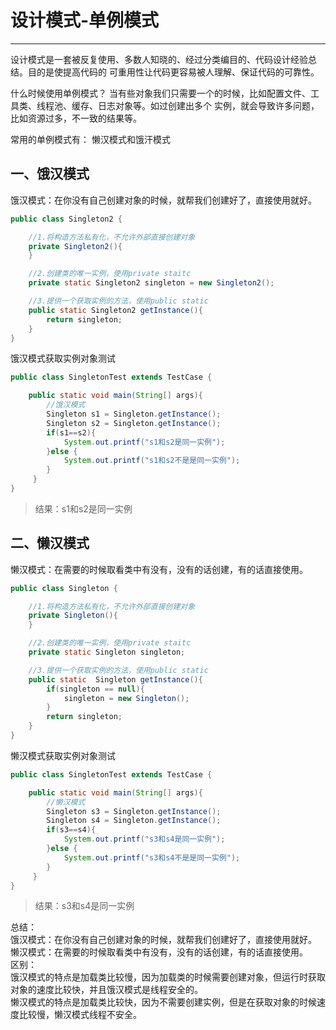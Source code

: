 # 设计模式-单例模式
***

设计模式是一套被反复使用、多数人知晓的、经过分类编目的、代码设计经验总结。目的是使提高代码的
可重用性让代码更容易被人理解、保证代码的可靠性。

什么时候使用单例模式？
当有些对象我们只需要一个的时候，比如配置文件、工具类、线程池、缓存、日志对象等。如过创建出多个
实例，就会导致许多问题，比如资源过多，不一致的结果等。

常用的单例模式有：
懒汉模式和饿汗模式

## 一、饿汉模式
饿汉模式：在你没有自己创建对象的时候，就帮我们创建好了，直接使用就好。

```java
public class Singleton2 {

    //1.将构造方法私有化，不允许外部直接创建对象
    private Singleton2(){
    }

    //2.创建类的唯一实例，使用private staitc
    private static Singleton2 singleton = new Singleton2();

    //3.提供一个获取实例的方法，使用public static
    public static Singleton2 getInstance(){
        return singleton;
    }
}
```
饿汉模式获取实例对象测试

```java
public class SingletonTest extends TestCase {

    public static void main(String[] args){
        //饿汉模式
        Singleton s1 = Singleton.getInstance();
        Singleton s2 = Singleton.getInstance();
        if(s1==s2){
            System.out.printf("s1和s2是同一实例");
        }else {
            System.out.printf("s1和s2不是是同一实例");
        }
     }
}
```
>结果：s1和s2是同一实例

## 二、懒汉模式

懒汉模式：在需要的时候取看类中有没有，没有的话创建，有的话直接使用。

```java
public class Singleton {

    //1.将构造方法私有化，不允许外部直接创建对象
    private Singleton(){
    }

    //2.创建类的唯一实例，使用private staitc
    private static Singleton singleton;

    //3.提供一个获取实例的方法，使用public static
    public static  Singleton getInstance(){
        if(singleton == null){
            singleton = new Singleton();
        }
        return singleton;
    }
}
```
懒汉模式获取实例对象测试
```java
public class SingletonTest extends TestCase {

    public static void main(String[] args){
        //懒汉模式
        Singleton s3 = Singleton.getInstance();
        Singleton s4 = Singleton.getInstance();
        if(s3==s4){
            System.out.printf("s3和s4是同一实例");
        }else {
            System.out.printf("s3和s4不是是同一实例");
        }
     }
}
```
>结果：s3和s4是同一实例

总结：  
饿汉模式：在你没有自己创建对象的时候，就帮我们创建好了，直接使用就好。  
懒汉模式：在需要的时候取看类中有没有，没有的话创建，有的话直接使用。  
区别：  
饿汉模式的特点是加载类比较慢，因为加载类的时候需要创建对象，但运行时获取对象的速度比较快，并且饿汉模式是线程安全的。  
懒汉模式的特点是加载类比较快，因为不需要创建实例，但是在获取对象的时候速度比较慢，懒汉模式线程不安全。  
